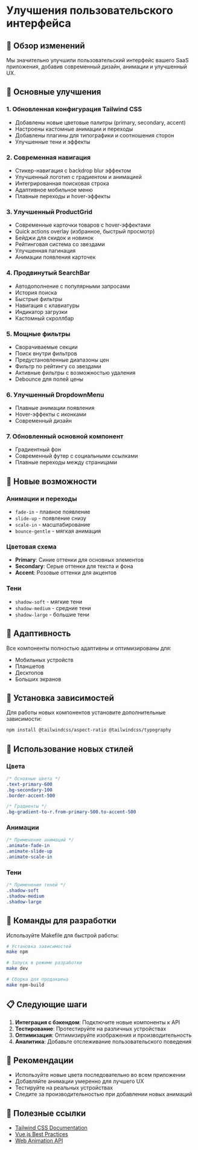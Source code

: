 # Улучшения пользовательского интерфейса

## 🎨 Обзор изменений

Мы значительно улучшили пользовательский интерфейс вашего SaaS приложения, добавив современный дизайн, анимации и улучшенный UX.

## 🚀 Основные улучшения

### 1. **Обновленная конфигурация Tailwind CSS**
- Добавлены новые цветовые палитры (primary, secondary, accent)
- Настроены кастомные анимации и переходы
- Добавлены плагины для типографики и соотношения сторон
- Улучшенные тени и эффекты

### 2. **Современная навигация**
- Стикер-навигация с backdrop blur эффектом
- Улучшенный логотип с градиентом и анимацией
- Интегрированная поисковая строка
- Адаптивное мобильное меню
- Плавные переходы и hover-эффекты

### 3. **Улучшенный ProductGrid**
- Современные карточки товаров с hover-эффектами
- Quick actions overlay (избранное, быстрый просмотр)
- Бейджи для скидок и новинок
- Рейтинговая система со звездами
- Улучшенная пагинация
- Анимации появления карточек

### 4. **Продвинутый SearchBar**
- Автодополнение с популярными запросами
- История поиска
- Быстрые фильтры
- Навигация с клавиатуры
- Индикатор загрузки
- Кастомный скроллбар

### 5. **Мощные фильтры**
- Сворачиваемые секции
- Поиск внутри фильтров
- Предустановленные диапазоны цен
- Фильтр по рейтингу со звездами
- Активные фильтры с возможностью удаления
- Debounce для полей цены

### 6. **Улучшенный DropdownMenu**
- Плавные анимации появления
- Hover-эффекты с иконками
- Современный дизайн

### 7. **Обновленный основной компонент**
- Градиентный фон
- Современный футер с социальными ссылками
- Плавные переходы между страницами

## 🎯 Новые возможности

### Анимации и переходы
- `fade-in` - плавное появление
- `slide-up` - появление снизу
- `scale-in` - масштабирование
- `bounce-gentle` - мягкая анимация

### Цветовая схема
- **Primary**: Синие оттенки для основных элементов
- **Secondary**: Серые оттенки для текста и фона
- **Accent**: Розовые оттенки для акцентов

### Тени
- `shadow-soft` - мягкие тени
- `shadow-medium` - средние тени
- `shadow-large` - большие тени

## 📱 Адаптивность

Все компоненты полностью адаптивны и оптимизированы для:
- Мобильных устройств
- Планшетов
- Десктопов
- Больших экранов

## 🔧 Установка зависимостей

Для работы новых компонентов установите дополнительные зависимости:

```bash
npm install @tailwindcss/aspect-ratio @tailwindcss/typography
```

## 🎨 Использование новых стилей

### Цвета
```css
/* Основные цвета */
.text-primary-600
.bg-secondary-100
.border-accent-500

/* Градиенты */
.bg-gradient-to-r.from-primary-500.to-accent-500
```

### Анимации
```css
/* Применение анимаций */
.animate-fade-in
.animate-slide-up
.animate-scale-in
```

### Тени
```css
/* Применение теней */
.shadow-soft
.shadow-medium
.shadow-large
```

## 🚀 Команды для разработки

Используйте Makefile для быстрой работы:

```bash
# Установка зависимостей
make npm

# Запуск в режиме разработки
make dev

# Сборка для продакшена
make npm-build
```

## 📋 Следующие шаги

1. **Интеграция с бэкендом**: Подключите новые компоненты к API
2. **Тестирование**: Протестируйте на различных устройствах
3. **Оптимизация**: Оптимизируйте изображения и производительность
4. **Аналитика**: Добавьте отслеживание пользовательского поведения

## 🎯 Рекомендации

- Используйте новые цвета последовательно во всем приложении
- Добавляйте анимации умеренно для лучшего UX
- Тестируйте на реальных устройствах
- Следите за производительностью при добавлении новых анимаций

## 🔗 Полезные ссылки

- [Tailwind CSS Documentation](https://tailwindcss.com/docs)
- [Vue.js Best Practices](https://vuejs.org/guide/best-practices/)
- [Web Animation API](https://developer.mozilla.org/en-US/docs/Web/API/Web_Animations_API)
